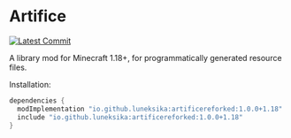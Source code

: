 # Artifice
[![Latest Commit](https://img.shields.io/github/last-commit/lunekiska/artificereforked)](https://github.com/lunekiska/artificereforked/commits/master)

A library mod for Minecraft 1.18+, for programmatically generated resource files.

Installation: 

```gradle
dependencies {
  modImplementation "io.github.luneksika:artificereforked:1.0.0+1.18"
  include "io.github.luneksika:artificereforked:1.0.0+1.18"
}
```